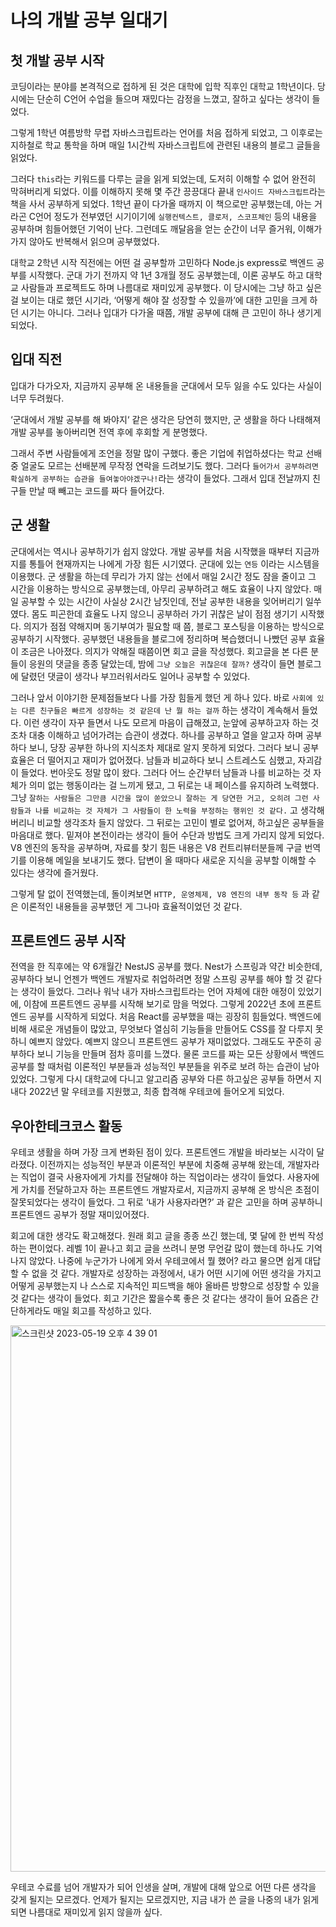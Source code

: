 # 나의 개발 공부 일대기

## 첫 개발 공부 시작

코딩이라는 분야를 본격적으로 접하게 된 것은 대학에 입학 직후인 대학교 1학년이다. 당시에는 단순히 C언어 수업을 들으며 재밌다는 감정을 느꼈고, 잘하고 싶다는 생각이 들었다.

그렇게 1학년 여름방학 무렵 자바스크립트라는 언어를 처음 접하게 되었고, 그 이후로는 지하철로 학교 통학을 하며 매일 1시간씩 자바스크립트에 관련된 내용의 블로그 글들을 읽었다. 

그러다 `this`라는 키워드를 다루는 글을 읽게 되었는데, 도저히 이해할 수 없어 완전히 막혀버리게 되었다. 이를 이해하지 못해 몇 주간 끙끙대다 끝내 `인사이드 자바스크립트`라는 책을 사서 공부하게 되었다. 1학년 끝이 다가올 때까지 이 책으로만 공부했는데, 아는 거라곤 C언어 정도가 전부였던 시기이기에 `실행컨텍스트, 클로저, 스코프체인` 등의 내용을 공부하며 힘들어했던 기억이 난다. 그런데도 깨달음을 얻는 순간이 너무 즐거워, 이해가 가지 않아도 반복해서 읽으며 공부했었다.

대학교 2학년 시작 직전에는 어떤 걸 공부할까 고민하다 Node.js express로 백엔드 공부를 시작했다. 군대 가기 전까지 약 1년 3개월 정도 공부했는데, 이론 공부도 하고 대학교 사람들과 프로젝트도 하며 나름대로 재미있게 공부했다. 이 당시에는 그냥 하고 싶은 걸 보이는 대로 했던 시기라, ‘어떻게 해야 잘 성장할 수 있을까’에 대한 고민을 크게 하던 시기는 아니다. 그러나 입대가 다가올 때쯤, 개발 공부에 대해 큰 고민이 하나 생기게 되었다.

## 입대 직전

입대가 다가오자, 지금까지 공부해 온 내용들을 군대에서 모두 잃을 수도 있다는 사실이 너무 두려웠다.

‘군대에서 개발 공부를 해 봐야지‘ 같은 생각은 당연히 했지만, 군 생활을 하다 나태해져 개발 공부를 놓아버리면 전역 후에 후회할 게 분명했다.

그래서 주변 사람들에게 조언을 정말 많이 구했다. 좋은 기업에 취업하셨다는 학교 선배 중 얼굴도 모르는  선배분께 무작정 연락을 드려보기도 했다. 그러다 `들어가서 공부하려면 확실하게 공부하는 습관을 들여놓아야겠구나!`라는 생각이 들었다. 그래서 입대 전날까지 친구들 만날 때 빼고는 코드를 짜다 들어갔다.

## 군 생활

군대에서는 역시나 공부하기가 쉽지 않았다. 개발 공부를 처음 시작했을 때부터 지금까지를 통틀어 현재까지는 나에게 가장 힘든 시기였다. 군대에 있는 `연등` 이라는 시스템을 이용했다. 군 생활을 하는데 무리가 가지 않는 선에서 매일 2시간 정도 잠을 줄이고 그 시간을 이용하는 방식으로 공부했는데, 아무리 공부하려고 해도 효율이 나지 않았다. 매일 공부할 수 있는 시간이 사실상 2시간 남짓인데, 전날 공부한 내용을 잊어버리기 일쑤였다. 몸도 피곤한데 효율도 나지 않으니 공부하러 가기 귀찮은 날이 점점 생기기 시작했다. 의지가 점점 약해지며 동기부여가 필요할 때 쯤, 블로그 포스팅을 이용하는 방식으로 공부하기 시작했다. 공부했던 내용들을 블로그에 정리하며 복습했더니 나빴던 공부 효율이 조금은 나아졌다. 의지가 약해질 때쯤이면 회고 글을 작성했다. 회고글을 본 다른 분들이 응원의 댓글을 종종 달았는데, 밤에 `그냥 오늘은 귀찮은데 잘까?` 생각이 들면 블로그에 달렸던 댓글이 생각나 부끄러워서라도 일어나 공부할 수 있었다.

그러나 앞서 이야기한 문제점들보다 나를 가장 힘들게 했던 게 하나 있다. 바로 `사회에 있는 다른 친구들은 빠르게 성장하는 것 같은데 난 뭘 하는 걸까` 하는 생각이 계속해서 들었다. 이런 생각이 자꾸 들면서 나도 모르게 마음이 급해졌고, 눈앞에 공부하고자 하는 것조차 대충 이해하고 넘어가려는 습관이 생겼다. 하나를 공부하고 열을 알고자 하며 공부하다 보니, 당장 공부한 하나의 지식조차 제대로 알지 못하게 되었다. 그러다 보니 공부 효율은 더 떨어지고 재미가 없어졌다. 남들과 비교하다 보니 스트레스도 심했고, 자괴감이 들었다. 번아웃도 정말 많이 왔다. 그러다 어느 순간부터 남들과 나를 비교하는 것 자체가 의미 없는 행동이라는 걸 느끼게 됐고, 그 뒤로는 내 페이스를 유지하려 노력했다. 그냥 `잘하는 사람들은 그만큼 시간을 많이 쏟았으니 잘하는 게 당연한 거고, 오히려 그런 사람들과 나를 비교하는 것 자체가 그 사람들이 한 노력을 부정하는 행위인 것 같다.` 고 생각해 버리니 비교할 생각조차 들지 않았다. 그 뒤로는 고민이 별로 없어져, 하고싶은 공부들을 마음대로 했다. 밑져야 본전이라는 생각이 들어 수단과 방법도 크게 가리지 않게 되었다. V8 엔진의 동작을 공부하며, 자료를 찾기 힘든 내용은 V8 컨트리뷰터분들께 구글 번역기를 이용해 메일을 보내기도 했다. 답변이 올 때마다 새로운 지식을 공부할 이해할 수 있다는 생각에 즐거웠다.

그렇게 탈 없이 전역했는데, 돌이켜보면 `HTTP, 운영체제, V8 엔진의 내부 동작 등` 과 같은 이론적인 내용들을 공부했던 게 그나마 효율적이었던 것 같다.

## 프론트엔드 공부 시작

전역을 한 직후에는 약 6개월간 NestJS 공부를 했다. Nest가 스프링과 약간 비슷한데, 공부하다 보니 언젠가 백엔드 개발자로 취업하려면 정말 스프링 공부를 해야 할 것 같다는 생각이 들었다. 그러나 워낙 내가 자바스크립트라는 언어 자체에 대한 애정이 있었기에, 이참에 프론트엔드 공부를 시작해 보기로 맘을 먹었다. 그렇게 2022년 초에 프론트엔드 공부를 시작하게 되었다. 처음 React를 공부했을 때는 굉장히 힘들었다. 백엔드에 비해 새로운 개념들이 많았고, 무엇보다 열심히 기능들을 만들어도 CSS를 잘 다루지 못하니 예쁘지 않았다. 예쁘지 않으니 프론트엔드 공부가 재미없었다. 그래도도 꾸준히 공부하다 보니 기능을 만들며 점차 흥미를 느꼈다. 물론 코드를 짜는 모든 상황에서 백엔드 공부를 할 때처럼 이론적인 부분들과 성능적인 부분들을 위주로 보려 하는 습관이 남아있었다. 그렇게 다시 대학교에 다니고 알고리즘 공부와 다른 하고싶은 공부들 하면서 지내다 2022년 말 우테코를 지원했고, 최종 합격해 우테코에 들어오게 되었다.

## 우아한테크코스 활동

우테코 생활을 하며 가장 크게 변화된 점이 있다. 프론트엔드 개발을 바라보는 시각이 달라졌다. 이전까지는 성능적인 부분과 이론적인 부분에 치중해 공부해 왔는데, 개발자라는 직업이 결국 사용자에게 가치를 전달해야 하는 직업이라는 생각이 들었다. 사용자에게 가치를 전달하고자 하는 프론트엔드 개발자로서, 지금까지 공부해 온 방식은 초점이 잘못되었다는 생각이 들었다. 그 뒤로 ‘내가 사용자라면?’ 과 같은 고민을 하며 공부하니 프론트엔드 공부가 정말 재미있어졌다.

회고에 대한 생각도 확고해졌다. 원래 회고 글을 종종 쓰긴 했는데, 몇 달에 한 번씩 작성하는 편이었다. 레벨 1이 끝나고 회고 글을 쓰려니 분명 무언갈 많이 했는데 하나도 기억나지 않았다. 나중에 누군가가 나에게 와서 우테코에서 뭘 했어? 라고 물으면 쉽게 대답할 수 없을 것 같다. 개발자로 성장하는 과정에서, 내가 어떤 시기에 어떤 생각을 가지고 어떻게 공부했는지 나 스스로 지속적인 피드백을 해야 올바른 방향으로 성장할 수 있을 것 같다는 생각이 들었다. 회고 기간은 짧을수록 좋은 것 같다는 생각이 들어 요즘은 간단하게라도 매일 회고를 작성하고 있다.

<img width="874" alt="스크린샷 2023-05-19 오후 4 39 01" src="https://github.com/dladncks1217/woowa-writing-5/assets/45068522/f2bd9165-87b5-4ed7-912a-98bcaf8874f5">


우테코 수료를 넘어 개발자가 되어 인생을 살며, 개발에 대해 앞으로 어떤 다른 생각을 갖게 될지는 모르겠다. 언제가 될지는 모르겠지만, 지금 내가 쓴 글을 나중의 내가 읽게 되면 나름대로 재미있게 읽지 않을까 싶다.
